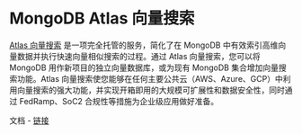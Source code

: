 # MongoDB Atlas 向量搜索

[Atlas 向量搜索](https://www.mongodb.com/products/platform/atlas-vector-search) 是一项完全托管的服务，简化了在 MongoDB 中有效索引高维向量数据并执行快速向量相似搜索的过程。通过 Atlas 向量搜索，您可以将 MongoDB 用作新项目的独立向量数据库，或为现有 MongoDB 集合增加向量搜索功能。Atlas 向量搜索使您能够在任何主要公共云（AWS、Azure、GCP）中利用向量搜索的强大功能，并实现开箱即用的大规模可扩展性和数据安全性，同时通过 FedRamp、SoC2 合规性等措施为企业级应用做好准备。

文档 - [链接](https://www.mongodb.com/docs/atlas/atlas-vector-search/vector-search-overview/)